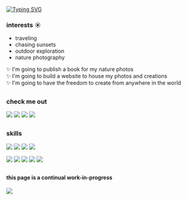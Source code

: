 [![Typing SVG](https://readme-typing-svg.demolab.com?font=Quicksand&size=24&pause=1000&color=59A14D&center=true&vCenter=true&width=600&lines=visual+merchandiser+turned+jr-developer-in-training;currently+studying+at+Epicodus;learning+JavaScript%2C+C%23%2C+.NET%2C+and+React)](https://git.io/typing-svg)

### interests ☀️
* traveling
* chasing sunsets
* outdoor exploration
* nature photography

✨ I'm going to publish a book for my nature photos\
✨ I'm going to build a website to house my photos and creations\
✨ I'm going to have the freedom to create from anywhere in the world

##
### check me out
[![](https://img.shields.io/badge/Discord-7289DA?style=for-the-badge&logo=discord&logoColor=white)](https://discordapp.com/users/1033440149557751958)
[![](https://img.shields.io/badge/LinkedIn-0077B5?style=for-the-badge&logo=linkedin&logoColor=white)](https://linkedin.com/in/eluckie)
[![](https://img.shields.io/badge/apple%20music-F34E68?style=for-the-badge&logo=apple%20music&logoColor=white)](https://music.apple.com/profile/yellowpistols)
[![](https://img.shields.io/badge/GitHub-100000?style=for-the-badge&logo=github&logoColor=white)](https://github.com/eluckie)
##

### skills
![](https://img.shields.io/badge/HTML-239120?style=for-the-badge&logo=html5&logoColor=white)
![](https://img.shields.io/badge/CSS-239120?&style=for-the-badge&logo=css3&logoColor=white)
![](https://img.shields.io/badge/JavaScript-323330?style=for-the-badge&logo=javascript&logoColor=F7DF1E)
![](https://img.shields.io/badge/Markdown-000000?style=for-the-badge&logo=markdown&logoColor=white)

![](https://img.shields.io/badge/Node.js-43853D?style=for-the-badge&logo=node.js&logoColor=white)
![](https://img.shields.io/badge/GIT-E44C30?style=for-the-badge&logo=git&logoColor=white)
![](https://img.shields.io/badge/eslint-3A33D1?style=for-the-badge&logo=eslint&logoColor=white)
![](https://img.shields.io/badge/Jest-323330?style=for-the-badge&logo=Jest&logoColor=white)
![](https://img.shields.io/badge/prettier-1A2C34?style=for-the-badge&logo=prettier&logoColor=F7BA3E)


##
#### this page is a continual work-in-progress
![](http://ForTheBadge.com/images/badges/built-with-love.svg)
